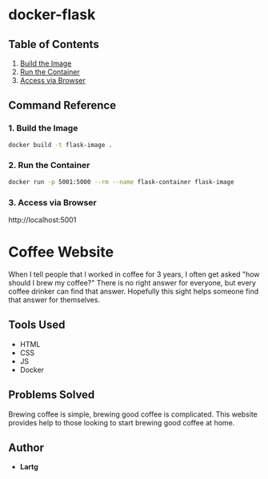 # docker-flask

<!-- omit in toc -->
## Table of Contents

1. [Build the Image](#build-the-image)
1. [Run the Container](#build-the-container)
1. [Access via Browser](#access-via-browsers)

## Command Reference

### 1. Build the Image

```bash
docker build -t flask-image .
```

### 2. Run the Container

```bash
docker run -p 5001:5000 --rm --name flask-container flask-image
```

### 3. Access via Browser

http://localhost:5001

# Coffee Website

When I tell people that I worked in coffee for 3 years, I often get asked "how should I brew my coffee?"  There is no right answer for everyone, but every coffee drinker can find that answer. Hopefully this sight helps someone find that answer for themselves.

## Tools Used

- HTML
- CSS
- JS
- Docker

## Problems Solved

Brewing coffee is simple, brewing good coffee is complicated. This website provides help to those looking to start brewing good coffee at home.

## Author
* **Lartg**
